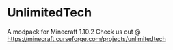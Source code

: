 # UnlimitedTech
A modpack for Minecraft 1.10.2
Check us out @ https://minecraft.curseforge.com/projects/unlimitedtech
